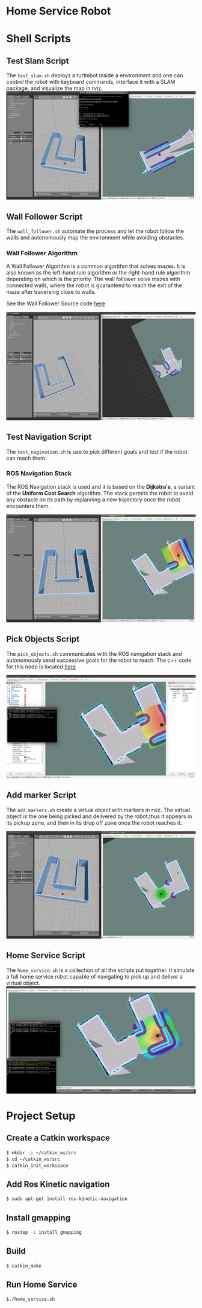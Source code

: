 # Home Service Robot


# Shell Scripts

## Test Slam Script
The `test_slam.sh` deploys a turtlebot inside  a environment  and one can control the robot with keyboard commands,
interface it with a SLAM package, and visualize the map in rviz.
![test_slam_images](./misc/test_slam.png)

## Wall Follower Script
The `wall_follower.sh` automate the process and let the robot follow the walls and autonomously map the environment while avoiding obstacles.

### Wall Follower Algorithm
A Wall Follower Algorithm is a common algorithm that solves mazes. It is also known as the left-hand rule algorithm or the right-hand rule algorithm
depending on which is the priority. The wall follower solve mazes with connected walls, where the robot is guaranteed to reach the exit of the maze
after traversing close to walls.

See the Wall Follower Source code [here](./wall_follower/src/wall_follower.cpp)

![wall_follower](./misc/wall_follower.png)
## Test Navigation Script

The `test_nagivation.sh` is use to pick different goals and test if the robot can reach them. 

### ROS Navigation Stack
The ROS Navigation stack is used and it is based on the **Dijkstra's**, a variant of the **Uniform Cost Search** algorithm.
The stack permits the robot to avoid any obstacle on its path by replanning a new trajectory once the robot encounters them.

![test_navigation](./misc/test_navigation.png)
## Pick Objects Script
The `pick_objects.sh` communicates with the ROS navigation stack and autonomously send  successive goals for the robot to reach.
The c++ code  for this node is located [here](./pick_objects/src/pick_objects.cpp)

![pick_objects](./misc/pick_objects.png)

## Add marker Script
The `add_markers.sh` create a virtual object with markers in rviz. The virtual object is the one being picked and delivered by the robot,thus it appears in its pickup zone,
and then in its drop off zone once the robot reaches it.

![add_marker](./misc/add_marker.png)

## Home Service Script
The `home_service.sh` is a collection of all the scripts put together. It simulate a full home service robot capable of navigating to pick up and deliver a virtual object.
![home_service](./misc/home_service.png)


#  Project Setup

## Create a Catkin workspace
```sh
$ mkdir -p ~/catkin_ws/src
$ cd ~/catkin_ws/src
$ catkin_init_workspace

```
## Add Ros Kinetic navigation
```sh
$ sudo apt-get install ros-kinetic-navigation
```

##  Install gmapping
```sh
$ rosdep -i install gmapping
```

## Build
```sh
$ catkin_make
```

## Run Home Service
```sh
$./home_service.sh
```